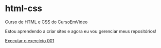 # html-css

Curso de HTML e CSS do CursoEmVideo

Estou aprendendo a criar sites e agora eu vou gerenciar meus repositórios!

<a href="https://willianmason.github.io/html-css/exercicios/ex001/index.html"> Executar o exercício 001</a>

